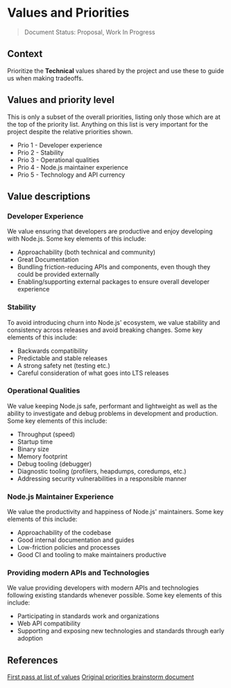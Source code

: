 # Values and Priorities

> Document Status: Proposal, Work In Progress

## Context

Prioritize the **Technical** values shared by the project and use these to guide us when making tradeoffs.


## Values and priority level

This is only a subset of the overall priorities, listing only those which are at the
top of the priority list. Anything on this list is very important for the project
despite the relative priorities shown.

- Prio 1 - Developer experience
- Prio 2 - Stability
- Prio 3 - Operational qualities
- Prio 4 - Node.js maintainer experience
- Prio 5 - Technology and API currency

## Value descriptions

### Developer Experience
We value ensuring that developers are productive and enjoy developing with Node.js. Some key elements of this include:
  - Approachability (both technical and community)
  - Great Documentation 
  - Bundling friction-reducing APIs and components, even though they could be provided externally
  - Enabling/supporting external packages to ensure overall developer experience

### Stability
To avoid introducing churn into Node.js' ecosystem, we value stability and consistency across releases and avoid breaking changes. Some key elements of this include:
  - Backwards compatibility
  - Predictable and stable releases
  - A strong safety net (testing etc.) 
  - Careful consideration of what goes into LTS releases 

### Operational Qualities
We value keeping Node.js safe, performant and lightweight as well as the ability to investigate and debug problems in development and production. Some key elements of this include:  
 - Throughput (speed)
  - Startup time
  - Binary size
  - Memory footprint
  - Debug tooling (debugger)
  - Diagnostic tooling (profilers, heapdumps, coredumps, etc.)
 - Addressing security vulnerabilities in a responsible manner

### Node.js Maintainer Experience
We value the productivity and happiness of Node.js' maintainers. Some key elements of this include:
- Approachability of the codebase
- Good internal documentation and guides
- Low-friction policies and processes
- Good CI and tooling to make maintainers productive

### Providing modern APIs and Technologies
We value providing developers with modern APIs and technologies following existing standards whenever possible. Some key elements of this include:
  - Participating in standards work and organizations
  - Web API compatibility
  - Supporting and exposing new technologies and standards through early adoption

## References

[First pass at list of values](https://github.com/nodejs/next-10/issues/5)
[Original priorities brainstorm document](https://docs.google.com/document/d/1sbO_zCn9n_JH2zuGtqNAahUhA_mGFA89DdAme8nEdsw)
